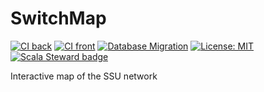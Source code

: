 # SwitchMap

[![CI back](https://img.shields.io/github/workflow/status/ultram4rine/switchmap/CI%20back?label=Backend&logo=scala&style=flat-square)](https://github.com/ultram4rine/switchmap/actions/workflows/ci-back.yml)
[![CI front](https://img.shields.io/github/workflow/status/ultram4rine/switchmap/CI%20front?label=Frontend&logo=vuedotjs&style=flat-square)](https://github.com/ultram4rine/switchmap/actions/workflows/ci-front.yml)
[![Database Migration](https://img.shields.io/github/workflow/status/ultram4rine/switchmap/Database%20Migration%20Tests%20with%20Flyway?label=Migration&logo=flyway&style=flat-square)](https://github.com/ultram4rine/switchmap/actions/workflows/flyway-migration-test.yaml)
[![License: MIT](https://img.shields.io/github/license/ultram4rine/switchmap?style=flat-square)](https://github.com/ultram4rine/switchmap/blob/master/LICENSE)
[![Scala Steward badge](https://img.shields.io/badge/Scala_Steward-helping-blue.svg?style=flat-square&logo=data:image/png;base64,iVBORw0KGgoAAAANSUhEUgAAAA4AAAAQCAMAAAARSr4IAAAAVFBMVEUAAACHjojlOy5NWlrKzcYRKjGFjIbp293YycuLa3pYY2LSqql4f3pCUFTgSjNodYRmcXUsPD/NTTbjRS+2jomhgnzNc223cGvZS0HaSD0XLjbaSjElhIr+AAAAAXRSTlMAQObYZgAAAHlJREFUCNdNyosOwyAIhWHAQS1Vt7a77/3fcxxdmv0xwmckutAR1nkm4ggbyEcg/wWmlGLDAA3oL50xi6fk5ffZ3E2E3QfZDCcCN2YtbEWZt+Drc6u6rlqv7Uk0LdKqqr5rk2UCRXOk0vmQKGfc94nOJyQjouF9H/wCc9gECEYfONoAAAAASUVORK5CYII=)](https://scala-steward.org)

Interactive map of the SSU network

